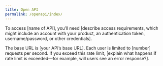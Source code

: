 ```yaml
---
title: Open API
permalink: /openapi/index/
---
```


To access [name of API], you’ll need [describe access requirements, which might include an account with your product, an authentication token, username/password, or other credentials].

The base URL is [your API’s base URL]. Each user is limited to [number] requests per second. If you exceed this rate limit, [explain what happens if rate limit is exceeded—for example, will users see an error response?].

